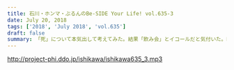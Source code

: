 ```yaml
---
title: 石川・ホンマ・ぶるんのBe-SIDE Your Life! vol.635-3
date: July 20, 2018
tags: ['2018', 'July 2018', 'vol.635']
draft: false
summary: 「死」について本気出して考えてみた。結果「飲み会」とイコールだと気付いた。KAGAWA
---
```


http://project-phi.ddo.jp/ishikawa/ishikawa635_3.mp3
